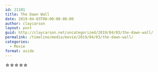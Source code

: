 ```yaml
---
id: 21101
title: The Dawn Wall
date: 2019-04-03T00:00:00-06:00
author: claycarson
layout: post
guid: http://claycarson.net/uncategorized/2019/04/03/the-dawn-wall/
permalink: /timeline/media/movie/2019/04/03/the-dawn-wall/
categories:
  - Movie
format: aside
---
```

<div class="media-details"></div>

<div class="media-creator"></div>

<div class="media-rating">☆☆☆☆☆</div>